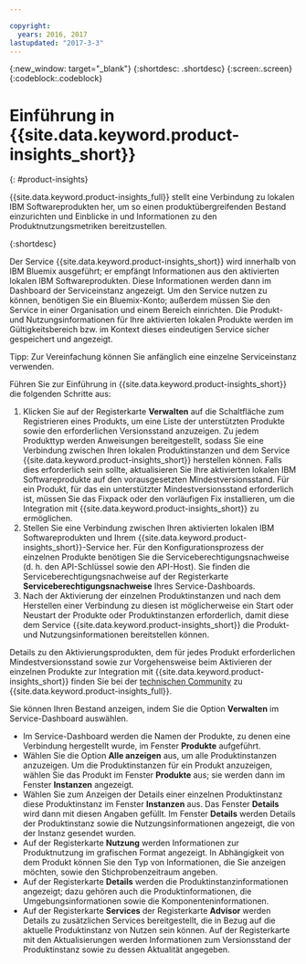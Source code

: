 ```yaml
---

copyright:
  years: 2016, 2017
lastupdated: "2017-3-3"
---
```


{:new_window: target="_blank"}
{:shortdesc: .shortdesc}
{:screen:.screen}
{:codeblock:.codeblock}


# Einführung in {{site.data.keyword.product-insights_short}}
{: #product-insights}

{{site.data.keyword.product-insights_full}} stellt eine Verbindung zu lokalen IBM Softwareprodukten her, um so einen produktübergreifenden Bestand einzurichten und Einblicke in und Informationen zu den Produktnutzungsmetriken bereitzustellen.

{:shortdesc}

Der Service {{site.data.keyword.product-insights_short}} wird innerhalb von IBM Bluemix ausgeführt; er empfängt Informationen aus den aktivierten lokalen IBM Softwareprodukten. Diese Informationen werden dann im Dashboard der Serviceinstanz angezeigt. Um den Service nutzen zu können, benötigen Sie ein Bluemix-Konto; außerdem müssen Sie den Service in einer Organisation und einem Bereich einrichten. Die Produkt- und Nutzungsinformationen für Ihre aktivierten lokalen Produkte werden im Gültigkeitsbereich bzw. im Kontext dieses eindeutigen Service sicher gespeichert und angezeigt. 

Tipp: Zur Vereinfachung können Sie anfänglich eine einzelne Serviceinstanz verwenden.

Führen Sie zur Einführung in {{site.data.keyword.product-insights_short}} die folgenden Schritte aus:

1.  Klicken Sie auf der Registerkarte **Verwalten** auf die Schaltfläche zum Registrieren eines Produkts, um eine Liste der unterstützten Produkte sowie den erforderlichen Versionsstand anzuzeigen. Zu jedem Produkttyp werden Anweisungen bereitgestellt, sodass Sie eine Verbindung zwischen Ihren lokalen Produktinstanzen und dem Service {{site.data.keyword.product-insights_short}} herstellen können. Falls dies erforderlich sein sollte, aktualisieren Sie Ihre aktivierten lokalen IBM Softwareprodukte auf den vorausgesetzten Mindestversionsstand. Für ein Produkt, für das ein unterstützter Mindestversionsstand erforderlich ist, müssen Sie das Fixpack oder den vorläufigen Fix installieren, um die Integration mit {{site.data.keyword.product-insights_short}} zu ermöglichen. 
2.  Stellen Sie eine Verbindung zwischen Ihren aktivierten lokalen IBM Softwareprodukten und Ihrem {{site.data.keyword.product-insights_short}}-Service her. Für den Konfigurationsprozess der einzelnen Produkte benötigen Sie die Serviceberechtigungsnachweise (d. h. den API-Schlüssel sowie den API-Host). Sie finden die Serviceberechtigungsnachweise auf der Registerkarte **Serviceberechtigungsnachweise** Ihres Service-Dashboards. 
3.  Nach der Aktivierung der einzelnen Produktinstanzen und nach dem Herstellen einer Verbindung zu diesen ist möglicherweise ein Start oder Neustart der Produkte oder Produktinstanzen erforderlich, damit diese dem Service {{site.data.keyword.product-insights_short}} die Produkt- und Nutzungsinformationen bereitstellen können. 

Details zu den Aktivierungsprodukten, dem für jedes Produkt erforderlichen Mindestversionsstand sowie zur Vorgehensweise beim Aktivieren der einzelnen Produkte zur Integration mit {{site.data.keyword.product-insights_short}} finden Sie bei der [technischen Community](https://developer.ibm.com/product-insights/) zu {{site.data.keyword.product-insights_full}}.

Sie können Ihren Bestand anzeigen, indem Sie die Option **Verwalten** im Service-Dashboard auswählen.  

* Im Service-Dashboard werden die Namen der Produkte, zu denen eine Verbindung hergestellt wurde, im Fenster **Produkte** aufgeführt. 
* Wählen Sie die Option **Alle anzeigen** aus, um alle Produktinstanzen anzuzeigen. Um die Produktinstanzen für ein Produkt anzuzeigen, wählen Sie das Produkt im Fenster **Produkte** aus; sie werden dann im Fenster **Instanzen** angezeigt.
* Wählen Sie zum Anzeigen der Details einer einzelnen Produktinstanz diese Produktinstanz im Fenster **Instanzen** aus. Das Fenster **Details** wird dann mit diesen Angaben gefüllt. Im Fenster **Details** werden Details der Produktinstanz sowie die Nutzungsinformationen angezeigt, die von der Instanz gesendet wurden.
* Auf der Registerkarte **Nutzung** werden Informationen zur Produktnutzung im grafischen Format angezeigt. In Abhängigkeit von dem Produkt können Sie den Typ von Informationen, die Sie anzeigen möchten, sowie den Stichprobenzeitraum angeben.
* Auf der Registerkarte **Details** werden die Produktinstanzinformationen angezeigt; dazu gehören auch die Produktinformationen, die Umgebungsinformationen sowie die Komponenteninformationen.
* Auf der Registerkarte **Services** der Registerkarte **Advisor** werden Details zu zusätzlichen Services bereitgestellt, die in Bezug auf die aktuelle Produktinstanz von Nutzen sein können. Auf der Registerkarte mit den Aktualisierungen werden Informationen zum Versionsstand der Produktinstanz sowie zu dessen Aktualität angegeben.










